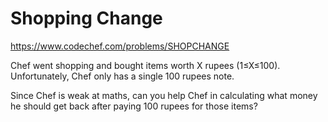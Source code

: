 <!--
SPDX-FileCopyrightText: 2022 Google Inc
SPDX-FileCopyrightText: 2022 Vladimir Rusinov <vrusinov@google.com>

SPDX-License-Identifier: Apache-2.0
-->

# Shopping Change

https://www.codechef.com/problems/SHOPCHANGE

Chef went shopping and bought items worth X rupees (1≤X≤100). Unfortunately, Chef only has a single 100 rupees note.

Since Chef is weak at maths, can you help Chef in calculating what money he should get back after paying 100 rupees for those items?